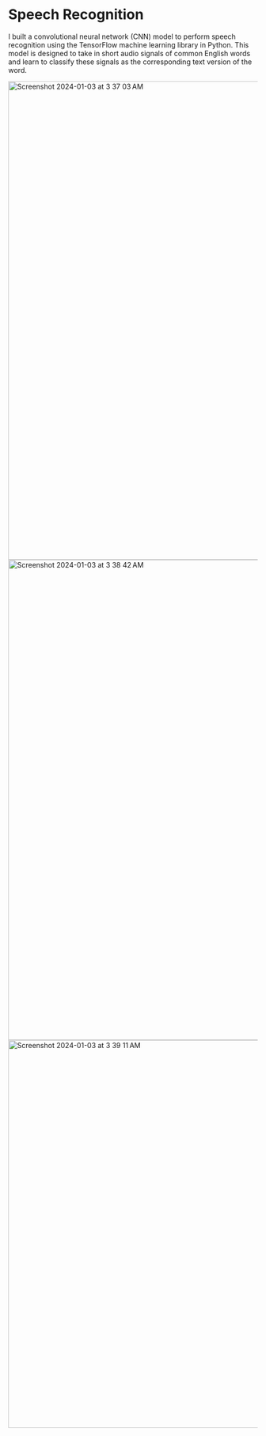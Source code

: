 # Speech Recognition

I built a convolutional neural network (CNN) model to perform speech recognition using the TensorFlow machine learning library in Python.
This model is designed to take in short audio signals of common English words and learn to classify these signals as the corresponding text version of the word.

<img width="967" alt="Screenshot 2024-01-03 at 3 37 03 AM" src="https://github.com/caseyhild/Speech-Recognition/assets/44584719/190d0a2c-cee3-472f-926b-b49501fce6dd">
<img width="971" alt="Screenshot 2024-01-03 at 3 38 42 AM" src="https://github.com/caseyhild/Speech-Recognition/assets/44584719/e41b5184-7175-4a40-a9f5-01937bb9fe7b">
<img width="784" alt="Screenshot 2024-01-03 at 3 39 11 AM" src="https://github.com/caseyhild/Speech-Recognition/assets/44584719/e4349271-d100-4810-a1e8-05eaee43044a">
